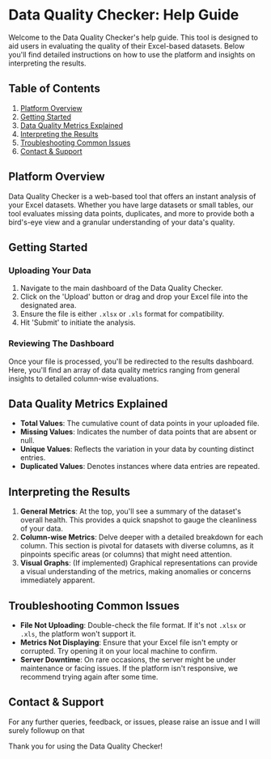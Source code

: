 # Data Quality Checker: Help Guide

Welcome to the Data Quality Checker's help guide. This tool is designed to aid users in evaluating the quality of their Excel-based datasets. Below you'll find detailed instructions on how to use the platform and insights on interpreting the results.

## Table of Contents

1. [Platform Overview](#platform-overview)
2. [Getting Started](#getting-started)
3. [Data Quality Metrics Explained](#data-quality-metrics-explained)
4. [Interpreting the Results](#interpreting-the-results)
5. [Troubleshooting Common Issues](#troubleshooting-common-issues)
6. [Contact & Support](#contact--support)

## Platform Overview

Data Quality Checker is a web-based tool that offers an instant analysis of your Excel datasets. Whether you have large datasets or small tables, our tool evaluates missing data points, duplicates, and more to provide both a bird's-eye view and a granular understanding of your data's quality.

## Getting Started

### Uploading Your Data
1. Navigate to the main dashboard of the Data Quality Checker.
2. Click on the 'Upload' button or drag and drop your Excel file into the designated area.
3. Ensure the file is either `.xlsx` or `.xls` format for compatibility.
4. Hit 'Submit' to initiate the analysis.

### Reviewing The Dashboard
Once your file is processed, you'll be redirected to the results dashboard. Here, you'll find an array of data quality metrics ranging from general insights to detailed column-wise evaluations.

## Data Quality Metrics Explained

- **Total Values**: The cumulative count of data points in your uploaded file.
- **Missing Values**: Indicates the number of data points that are absent or null.
- **Unique Values**: Reflects the variation in your data by counting distinct entries.
- **Duplicated Values**: Denotes instances where data entries are repeated.

## Interpreting the Results

1. **General Metrics**: At the top, you'll see a summary of the dataset's overall health. This provides a quick snapshot to gauge the cleanliness of your data.
2. **Column-wise Metrics**: Delve deeper with a detailed breakdown for each column. This section is pivotal for datasets with diverse columns, as it pinpoints specific areas (or columns) that might need attention.
3. **Visual Graphs**: (If implemented) Graphical representations can provide a visual understanding of the metrics, making anomalies or concerns immediately apparent.

## Troubleshooting Common Issues

- **File Not Uploading**: Double-check the file format. If it's not `.xlsx` or `.xls`, the platform won't support it.
- **Metrics Not Displaying**: Ensure that your Excel file isn't empty or corrupted. Try opening it on your local machine to confirm.
- **Server Downtime**: On rare occasions, the server might be under maintenance or facing issues. If the platform isn't responsive, we recommend trying again after some time.

## Contact & Support

For any further queries, feedback, or issues, please raise an issue and I will surely followup on that

Thank you for using the Data Quality Checker!
